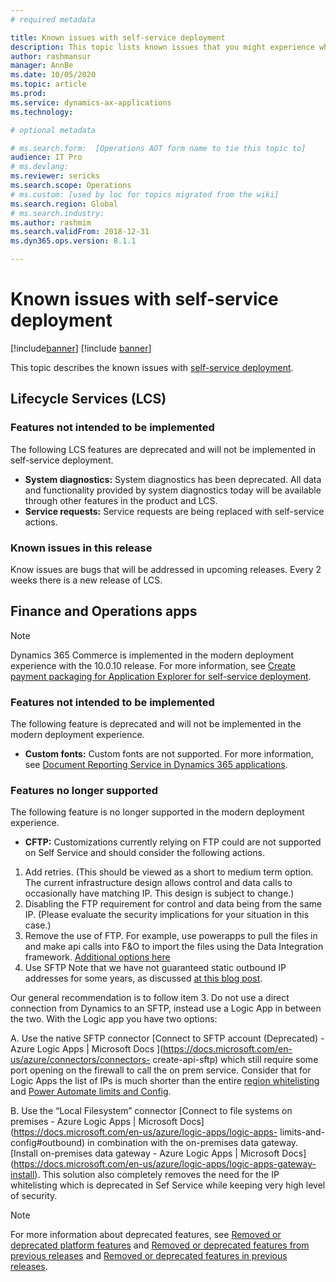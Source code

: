 ```yaml
---
# required metadata

title: Known issues with self-service deployment
description: This topic lists known issues that you might experience when using self-service deployment.
author: rashmansur
manager: AnnBe
ms.date: 10/05/2020
ms.topic: article
ms.prod: 
ms.service: dynamics-ax-applications
ms.technology: 

# optional metadata

# ms.search.form:  [Operations AOT form name to tie this topic to]
audience: IT Pro
# ms.devlang: 
ms.reviewer: sericks
ms.search.scope: Operations
# ms.custom: [used by loc for topics migrated from the wiki]
ms.search.region: Global 
# ms.search.industry: 
ms.author: rashmim
ms.search.validFrom: 2018-12-31
ms.dyn365.ops.version: 8.1.1

---
```


# Known issues with self-service deployment

[!include[banner](../includes/banner.md)]
[!include [banner](../includes/limited-availability.md)]

This topic describes the known issues with [self-service deployment](infrastructure-stack.md).

## Lifecycle Services (LCS)

### Features not intended to be implemented
The following LCS features are deprecated and will not be implemented in self-service deployment.

- **System diagnostics:** System diagnostics has been deprecated. All data and functionality provided by system diagnostics today will be available through other features in the product and LCS. 
 - **Service requests:**  Service requests are being replaced with self-service actions. 

### Known issues in this release
Know issues are bugs that will be addressed in upcoming releases. Every 2 weeks there is a new release of LCS.

## Finance and Operations apps 

> [!NOTE]
> Dynamics 365 Commerce is implemented in the modern deployment experience with the 10.0.10 release. For more information, see [Create payment packaging for Application Explorer for self-service deployment](../../../commerce/dev-itpro/payment-connector-package.md).

### Features not intended to be implemented
The following feature is deprecated and will not be implemented in the modern deployment experience.

- **Custom fonts:** Custom fonts are not supported. For more information, see [Document Reporting Service in Dynamics 365 applications](../analytics/reporting-experience-iias-environments.md).

### Features no longer supported
The following feature is no longer supported in the modern deployment experience.

- **CFTP:** Customizations currently relying on FTP could are not supported on Self Service and should consider the following actions.

1. Add retries. (This should be viewed as a short to medium term option. The current infrastructure design allows control and data calls to occasionally have matching IP. This design is subject to change.)
2. Disabling the FTP requirement for control and data being from the same IP. (Please evaluate the security implications for your situation in this case.)
3. Remove the use of FTP. For example, use powerapps to pull the files in and make api calls into F&O to import the files using the Data Integration framework. [Additional options here](https://docs.microsoft.com/en-us/dynamics365/fin-ops-core/dev-itpro/data-entities/integration-overview)
4. Use SFTP
Note that we have not guaranteed static outbound IP addresses for some years, as discussed [at this blog post](https://community.dynamics.com/ax/b/axinthefield/posts/dynamics-365-for-finance-and-operations-static-ip-addresses).

 Our general recommendation is to follow item 3. Do not use a direct connection from Dynamics to an SFTP, instead use a Logic App in between the two. With the Logic app you have   two options:

  A. Use the native SFTP connector [Connect to SFTP account (Deprecated) - Azure Logic Apps | Microsoft Docs ](https://docs.microsoft.com/en-us/azure/connectors/connectors-  create-api-sftp) which still require some port opening on the firewall to call the on prem service. Consider that for Logic Apps the list of IPs is much shorter than the entire  [region whitelisting](https://docs.microsoft.com/en-us/azure/logic-apps/logic-apps-limits-and-config#outbound) and [Power Automate limits and Config](    https://docs.microsoft.com/en-us/power-automate/limits-and-config#logic-apps).

  B. Use the “Local Filesystem” connector [Connect to file systems on premises - Azure Logic Apps | Microsoft Docs](https://docs.microsoft.com/en-us/azure/logic-apps/logic-apps-  limits-and-config#outbound) in combination with the on-premises data gateway. [Install on-premises data gateway - Azure Logic Apps | Microsoft Docs] (https://docs.microsoft.com/en-us/azure/logic-apps/logic-apps-gateway-install). This solution also completely removes the need for the IP whitelisting which is deprecated in Sef Service while keeping very high level  of security.


> [!NOTE]
> For more information about deprecated features, see [Removed or deprecated platform features](../get-started/removed-deprecated-features-platform-updates.md) and [Removed or deprecated features from previous releases](../migration-upgrade/deprecated-features.md) and [Removed or deprecated features in previous releases](../get-started/removed-deprecated-features-platform-updates.md).
